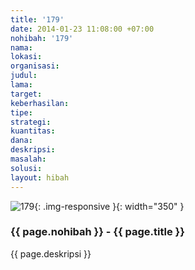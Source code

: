 ```yaml
---
title: '179'
date: 2014-01-23 11:08:00 +07:00
nohibah: '179'
nama:
lokasi:
organisasi:
judul:
lama:
target:
keberhasilan:
tipe:
strategi:
kuantitas:
dana:
deskripsi:
masalah:
solusi:
layout: hibah
---
```


![179](/static/img/hibahcms/179.png){: .img-responsive }{: width="350" }

### {{ page.nohibah }} - {{ page.title }}

{{ page.deskripsi }}
